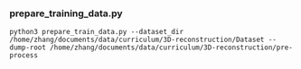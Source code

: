 ### prepare_training_data.py

````
python3 prepare_train_data.py --dataset_dir /home/zhang/documents/data/curriculum/3D-reconstruction/Dataset --dump-root /home/zhang/documents/data/curriculum/3D-reconstruction/pre-process

````
